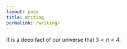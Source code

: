 ```yaml
---
layout: page
title: Writing
permalink: /writing/
---
```


It is a deep fact of our universe that $3 < \pi < 4$.


